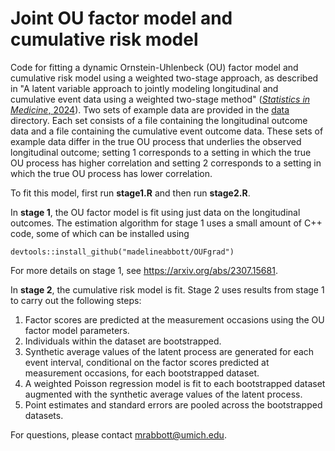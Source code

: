 # Joint OU factor model and cumulative risk model
Code for fitting a dynamic Ornstein-Uhlenbeck (OU) factor model and cumulative risk model using a weighted two-stage approach, as described in "A latent variable approach to jointly modeling longitudinal and cumulative event data using a weighted two-stage method" ([*Statistics in Medicine*, 2024](https://onlinelibrary.wiley.com/doi/full/10.1002/sim.10171)).  Two sets of example data are provided in the [data](/data) directory.  Each set consists of a file containing the longitudinal outcome data and a file containing the cumulative event outcome data.  These sets of example data differ in the true OU process that underlies the observed longitudinal outcome; setting 1 corresponds to a setting in which the true OU process has higher correlation and setting 2 corresponds to a setting in which the true OU process has lower correlation.

To fit this model, first run **stage1.R** and then run **stage2.R**.

In **stage 1**, the OU factor model is fit using just data on the longitudinal outcomes.  The estimation algorithm for stage 1 uses a small amount of C++ code, some of which can be installed using
```
devtools::install_github("madelineabbott/OUFgrad")
```
For more details on stage 1, see https://arxiv.org/abs/2307.15681.

In **stage 2**, the cumulative risk model is fit.  Stage 2 uses results from stage 1 to carry out the following steps:

1. Factor scores are predicted at the measurement occasions using the OU factor model parameters.
2. Individuals within the dataset are bootstrapped.
3. Synthetic average values of the latent process are generated for each event interval, conditional on the factor scores predicted at measurement occasions, for each bootstrapped dataset.
4. A weighted Poisson regression model is fit to each bootstrapped dataset augmented with the synthetic average values of the latent process.
5. Point estimates and standard errors are pooled across the bootstrapped datasets.

For questions, please contact mrabbott@umich.edu.
